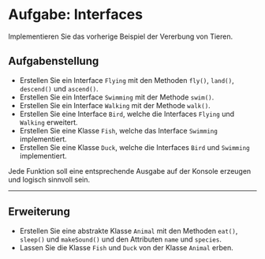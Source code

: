 # Aufgabe: Interfaces

Implementieren Sie das vorherige Beispiel der Vererbung von Tieren.

## Aufgabenstellung

- Erstellen Sie ein Interface `Flying` mit den Methoden `fly()`, `land()`, `descend()` und `ascend()`.
- Erstellen Sie ein Interface `Swimming` mit der Methode `swim()`.
- Erstellen Sie ein Interface `Walking` mit der Methode `walk()`.
- Erstellen Sie eine Interface `Bird`, welche die Interfaces `Flying` und `Walking` erweitert.
- Erstellen Sie eine Klasse `Fish`, welche das Interface `Swimming` implementiert.
- Erstellen Sie eine Klasse `Duck`, welche die Interfaces `Bird` und `Swimming` implementiert.

Jede Funktion soll eine entsprechende Ausgabe auf der Konsole erzeugen und logisch sinnvoll sein.

---

## Erweiterung

- Erstellen Sie eine abstrakte Klasse `Animal` mit den Methoden `eat()`, `sleep()` und `makeSound()` und den Attributen
  `name` und `species`.
- Lassen Sie die Klasse `Fish` und `Duck` von der Klasse `Animal` erben.

